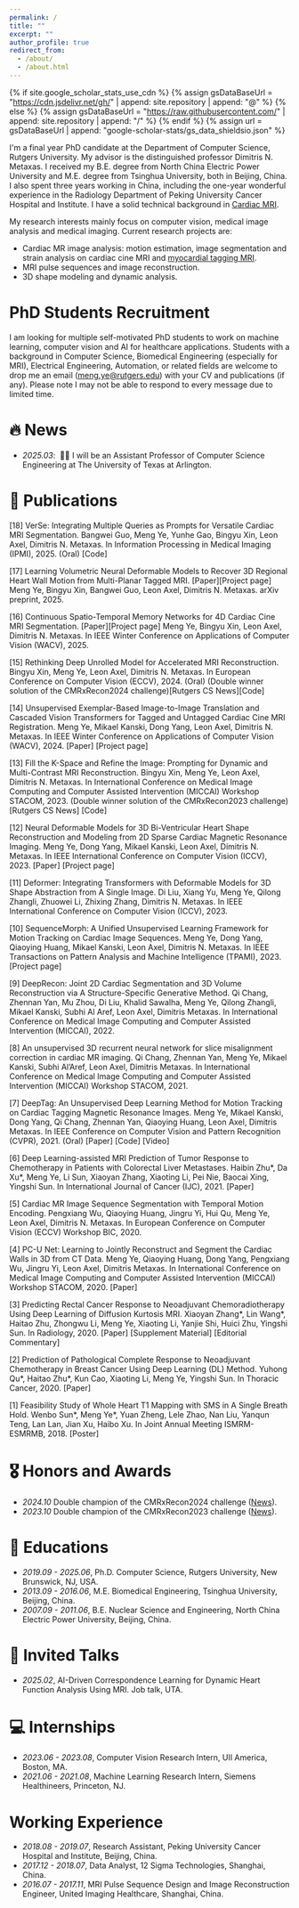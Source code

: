 ```yaml
---
permalink: /
title: ""
excerpt: ""
author_profile: true
redirect_from: 
  - /about/
  - /about.html
---
```


{% if site.google_scholar_stats_use_cdn %}
{% assign gsDataBaseUrl = "https://cdn.jsdelivr.net/gh/" | append: site.repository | append: "@" %}
{% else %}
{% assign gsDataBaseUrl = "https://raw.githubusercontent.com/" | append: site.repository | append: "/" %}
{% endif %}
{% assign url = gsDataBaseUrl | append: "google-scholar-stats/gs_data_shieldsio.json" %}

<span class='anchor' id='about-me'></span>

I'm a final year PhD candidate at the Department of Computer Science, Rutgers University. My advisor is the distinguished professor Dimitris N. Metaxas. I received my B.E. degree from North China Electric Power University and M.E. degree from Tsinghua University, both in Beijing, China. I also spent three years working in China, including the one-year wonderful experience in the Radiology Department of Peking University Cancer Hospital and Institute. I have a solid technical background in [Cardiac MRI](https://cardiacmri.com/tech-guide/imaging-sequences).  

My research interests mainly focus on computer vision, medical image analysis and medical imaging. Current research projects are: 
- Cardiac MR image analysis: motion estimation, image segmentation and strain analysis on cardiac cine MRI and [myocardial tagging MRI](https://drive.google.com/file/d/19_KQq7y0uHBfTBLO72yykKKsjXfTkyXF/view).
- MRI pulse sequences and image reconstruction.
- 3D shape modeling and dynamic analysis.

# PhD Students Recruitment 
I am looking for multiple self-motivated PhD students to work on machine learning, computer vision and AI for healthcare applications. Students with a background in Computer Science, Biomedical Engineering (especially for MRI), Electrical Engineering, Automation, or related fields are welcome to drop me an email (meng.ye@rutgers.edu) with your CV and publications (if any). Please note I may not be able to respond to every message due to limited time.

# 🔥 News
- *2025.03*: &nbsp;🎉🎉 I will be an Assistant Professor of Computer Science Engineering at The University of Texas at Arlington. 

# 📝 Publications 
[18] VerSe: Integrating Multiple Queries as Prompts for Versatile Cardiac MRI Segmentation. 
Bangwei Guo, Meng Ye, Yunhe Gao, Bingyu Xin, Leon Axel, Dimitris N. Metaxas. In Information Processing in Medical Imaging (IPMI), 2025. (Oral) [Code]

[17] Learning Volumetric Neural Deformable Models to Recover 3D Regional Heart Wall Motion from Multi-Planar Tagged MRI. [Paper][Project page]
Meng Ye, Bingyu Xin, Bangwei Guo, Leon Axel, Dimitris N. Metaxas. arXiv preprint, 2025.

[16] Continuous Spatio-Temporal Memory Networks for 4D Cardiac Cine MRI Segmentation. [Paper][Project page]
Meng Ye, Bingyu Xin, Leon Axel, Dimitris N. Metaxas. In IEEE Winter Conference on Applications of Computer Vision (WACV), 2025.

[15] Rethinking Deep Unrolled Model for Accelerated MRI Reconstruction.
Bingyu Xin, Meng Ye, Leon Axel, Dimitris N. Metaxas. In European Conference on Computer Vision (ECCV), 2024. (Oral) (Double winner solution of the CMRxRecon2024 challenge)[Rutgers CS News][Code]

[14] Unsupervised Exemplar-Based Image-to-Image Translation and Cascaded Vision Transformers for Tagged and Untagged Cardiac Cine MRI Registration.
Meng Ye, Mikael Kanski, Dong Yang, Leon Axel, Dimitris N. Metaxas. In IEEE Winter Conference on Applications of Computer Vision (WACV), 2024. [Paper] [Project page]

[13] Fill the K-Space and Refine the Image: Prompting for Dynamic and Multi-Contrast MRI Reconstruction.
Bingyu Xin, Meng Ye, Leon Axel, Dimitris N. Metaxas. In International Conference on Medical Image Computing and Computer Assisted Intervention (MICCAI) Workshop STACOM, 2023. (Double winner solution of the CMRxRecon2023 challenge)[Rutgers CS News] [Code]

[12] Neural Deformable Models for 3D Bi-Ventricular Heart Shape Reconstruction and Modeling from 2D Sparse Cardiac Magnetic Resonance Imaging.
Meng Ye, Dong Yang, Mikael Kanski, Leon Axel, Dimitris N. Metaxas. In IEEE International Conference on Computer Vision (ICCV), 2023. [Paper] [Project page]

[11] Deformer: Integrating Transformers with Deformable Models for 3D Shape Abstraction from A Single Image.
Di Liu, Xiang Yu, Meng Ye, Qilong Zhangli, Zhuowei Li, Zhixing Zhang, Dimitris N. Metaxas. In IEEE International Conference on Computer Vision (ICCV), 2023.

[10] SequenceMorph: A Unified Unsupervised Learning Framework for Motion Tracking on Cardiac Image Sequences.
Meng Ye, Dong Yang, Qiaoying Huang, Mikael Kanski, Leon Axel, Dimitris N. Metaxas. In IEEE Transactions on Pattern Analysis and Machine Intelligence (TPAMI), 2023. [Project page]

[9] DeepRecon: Joint 2D Cardiac Segmentation and 3D Volume Reconstruction via A Structure-Specific Generative Method.
Qi Chang, Zhennan Yan, Mu Zhou, Di Liu, Khalid Sawalha, Meng Ye, Qilong Zhangli, Mikael Kanski, Subhi Al Aref, Leon Axel, Dimitris Metaxas. In International Conference on Medical Image Computing and Computer Assisted Intervention (MICCAI), 2022.

[8] An unsupervised 3D recurrent neural network for slice misalignment correction in cardiac MR imaging.
Qi Chang, Zhennan Yan, Meng Ye, Mikael Kanski, Subhi Al’Aref, Leon Axel, Dimitris Metaxas. In International Conference on Medical Image Computing and Computer Assisted Intervention (MICCAI) Workshop STACOM, 2021.

[7] DeepTag: An Unsupervised Deep Learning Method for Motion Tracking on Cardiac Tagging Magnetic Resonance Images.
Meng Ye, Mikael Kanski, Dong Yang, Qi Chang, Zhennan Yan, Qiaoying Huang, Leon Axel, Dimitris Metaxas. In IEEE Conference on Computer Vision and Pattern Recognition (CVPR), 2021. (Oral) [Paper] [Code] [Video]

[6] Deep Learning-assisted MRI Prediction of Tumor Response to Chemotherapy in Patients with Colorectal Liver Metastases.
Haibin Zhu*, Da Xu*, Meng Ye, Li Sun, Xiaoyan Zhang, Xiaoting Li, Pei Nie, Baocai Xing, Yingshi Sun. In International Journal of Cancer (IJC), 2021. [Paper]

[5] Cardiac MR Image Sequence Segmentation with Temporal Motion Encoding.
Pengxiang Wu, Qiaoying Huang, Jingru Yi, Hui Qu, Meng Ye, Leon Axel, Dimitris N. Metaxas. In European Conference on Computer Vision (ECCV) Workshop BIC, 2020.

[4] PC-U Net: Learning to Jointly Reconstruct and Segment the Cardiac Walls in 3D from CT Data.
Meng Ye, Qiaoying Huang, Dong Yang, Pengxiang Wu, Jingru Yi, Leon Axel, Dimitris Metaxas. In International Conference on Medical Image Computing and Computer Assisted Intervention (MICCAI) Workshop STACOM, 2020. [Paper]  

[3] Predicting Rectal Cancer Response to Neoadjuvant Chemoradiotherapy Using Deep Learning of Diffusion Kurtosis MRI.
Xiaoyan Zhang*, Lin Wang*, Haitao Zhu, Zhongwu Li, Meng Ye, Xiaoting Li, Yanjie Shi, Huici Zhu, Yingshi Sun. In Radiology, 2020. [Paper] [Supplement Material] [Editorial Commentary]

[2] Prediction of Pathological Complete Response to Neoadjuvant Chemotherapy in Breast Cancer Using Deep Learning (DL) Method.
Yuhong Qu*, Haitao Zhu*, Kun Cao, Xiaoting Li, Meng Ye, Yingshi Sun. In Thoracic Cancer, 2020. [Paper]

[1] Feasibility Study of Whole Heart T1 Mapping with SMS in A Single Breath Hold.
Wenbo Sun*, Meng Ye*, Yuan Zheng, Lele Zhao, Nan Liu, Yanqun Teng, Lan Lan, Jian Xu, Haibo Xu. In Joint Annual Meeting ISMRM-ESMRMB, 2018. [Poster]

# 🎖 Honors and Awards
- *2024.10* Double champion of the CMRxRecon2024 challenge ([News](https://www.cs.rutgers.edu/news-events/news/news-item/cs-ph-d-students-bingyu-xin-and-meng-ye-win-first-place-at-miccai-2024)). 
- *2023.10* Double champion of the CMRxRecon2023 challenge ([News](https://www.cs.rutgers.edu/news-events/news/news-item/ph-d-students-bingyu-xin-and-meng-ye-awarded-two-accolades-at-miccai-conference)). 

# 📖 Educations
- *2019.09 - 2025.06*, Ph.D. Computer Science, Rutgers University, New Brunswick, NJ, USA.
- *2013.09 - 2016.06*, M.E. Biomedical Engineering, Tsinghua University, Beijing, China.
- *2007.09 - 2011.06*, B.E. Nuclear Science and Engineering, North China Electric Power University, Beijing, China.

# 💬 Invited Talks
- *2025.02*, AI-Driven Correspondence Learning for Dynamic Heart Function Analysis Using MRI. Job talk, UTA.

# 💻 Internships
- *2023.06 - 2023.08*, Computer Vision Research Intern, UII America, Boston, MA.
- *2021.06 - 2021.08*, Machine Learning Research Intern, Siemens Healthineers, Princeton, NJ.

# Working Experience
- *2018.08 - 2019.07*, Research Assistant, Peking University Cancer Hospital and Institute, Beijing, China.
- *2017.12 - 2018.07*, Data Analyst, 12 Sigma Technologies, Shanghai, China.
- *2016.07 - 2017.11*, MRI Pulse Sequence Design and Image Reconstruction Engineer, United Imaging Healthcare, Shanghai, China.
